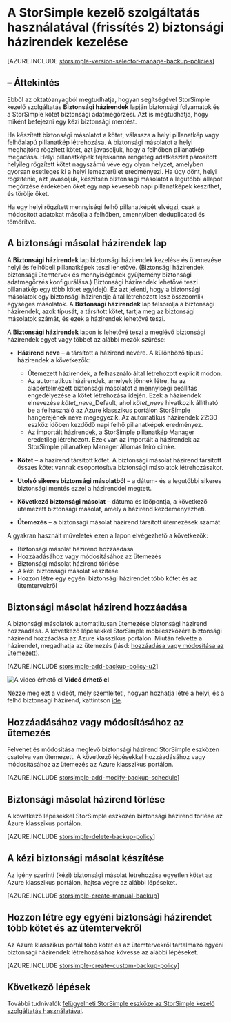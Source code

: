 <properties 
   pageTitle="A StorSimple biztonsági házirendek kezelése |} Microsoft Azure"
   description="Ebből a cikkből megtudhatja, hogyan használhatja a StorSimple kezelő szolgáltatás kézi biztonsági mentést, a biztonsági másolat ütemterveket és a biztonsági adatmegőrzési létrehozása és kezelése."
   services="storsimple"
   documentationCenter="NA"
   authors="SharS"
   manager="carmonm"
   editor=""/>
<tags 
   ms.service="storsimple"
   ms.devlang="NA"
   ms.topic="article"
   ms.tgt_pltfrm="NA"
   ms.workload="TBD"
   ms.date="05/10/2016"
   ms.author="v-sharos"/>

# <a name="use-the-storsimple-manager-service-to-manage-backup-policies-update-2"></a>A StorSimple kezelő szolgáltatás használatával (frissítés 2) biztonsági házirendek kezelése

[AZURE.INCLUDE [storsimple-version-selector-manage-backup-policies](../../includes/storsimple-version-selector-manage-backup-policies.md)]

## <a name="overview"></a>– Áttekintés

Ebből az oktatóanyagból megtudhatja, hogyan segítségével StorSimple kezelő szolgáltatás **Biztonsági házirendek** lapján biztonsági folyamatok és a StorSimple kötet biztonsági adatmegőrzési. Azt is megtudhatja, hogy miként befejezni egy kézi biztonsági mentést.

Ha készített biztonsági másolatot a kötet, válassza a helyi pillanatkép vagy felhőalapú pillanatkép létrehozása. A biztonsági másolatot a helyi meghajtóra rögzített kötet, azt javasoljuk, hogy a felhőben pillanatkép megadása. Helyi pillanatképek tejeskanna rengeteg adatkészlet párosított helyileg rögzített kötet nagyszámú véve egy olyan helyzet, amelyben gyorsan esetleges ki a helyi lemezterület eredményezi. Ha úgy dönt, helyi rögzítenie, azt javasoljuk, készítsen biztonsági másolatot a legutóbbi állapot megőrzése érdekében őket egy nap kevesebb napi pillanatképek készíthet, és törölje őket.

Ha egy helyi rögzített mennyiségi felhő pillanatképét elvégzi, csak a módosított adatokat másolja a felhőben, amennyiben deduplicated és tömörítve. 

## <a name="the-backup-policies-page"></a>A biztonsági másolat házirendek lap

A **Biztonsági házirendek** lap biztonsági házirendek kezelése és ütemezése helyi és felhőbeli pillanatképek teszi lehetővé. (Biztonsági házirendek biztonsági ütemtervek és mennyiségének gyűjtemény biztonsági adatmegőrzés konfigurálása.) Biztonsági házirendek lehetővé teszi pillanatkép egy több kötet egyidejű. Ez azt jelenti, hogy a biztonsági másolatok egy biztonsági házirendje által létrehozott lesz összeomlik egységes másolatok. A **Biztonsági házirendek** lap felsorolja a biztonsági házirendek, azok típusát, a társított kötet, tartja meg az biztonsági másolatok számát, és ezek a házirendek lehetővé teszi.

A **Biztonsági házirendek** lapon is lehetővé teszi a meglévő biztonsági házirendek egyet vagy többet az alábbi mezők szűrése:

- **Házirend neve** – a társított a házirend nevére. A különböző típusú házirendek a következők:

   - Ütemezett házirendek, a felhasználó által létrehozott explicit módon.
   - Az automatikus házirendek, amelyek jönnek létre, ha az alapértelmezett biztonsági másolatot a mennyiségi beállítás engedélyezése a kötet létrehozása idején. Ezek a házirendek elnevezése *kötet_neve*_Default, ahol *kötet_neve* hivatkozik állítható be a felhasználó az Azure klasszikus portálon StorSimple hangerejének neve megegyezik. Az automatikus házirendek 22:30 eszköz időben kezdődő napi felhő pillanatképek eredményez.
   - Az importált házirendek, a StorSimple pillanatkép Manager eredetileg létrehozott. Ezek van az importált a házirendek az StorSimple pillanatkép Manager állomás leíró címke.

- **Kötet** – a házirend társított kötet. A biztonsági másolat házirend társított összes kötet vannak csoportosítva biztonsági másolatok létrehozásakor.

- **Utolsó sikeres biztonsági másolatból** – a dátum- és a legutóbbi sikeres biztonsági mentés ezzel a házirenddel megtett.

- **Következő biztonsági másolat** – dátuma és időpontja, a következő ütemezett biztonsági másolat, amely a házirend kezdeményezheti.

- **Ütemezés** – a biztonsági másolat házirend társított ütemezések számát.

A gyakran használt műveletek ezen a lapon elvégezhető a következők:

- Biztonsági másolat házirend hozzáadása 
- Hozzáadásához vagy módosításához az ütemezés 
- Biztonsági másolat házirend törlése 
- A kézi biztonsági másolat készítése 
- Hozzon létre egy egyéni biztonsági házirendet több kötet és az ütemtervekről 

## <a name="add-a-backup-policy"></a>Biztonsági másolat házirend hozzáadása

A biztonsági másolatok automatikusan ütemezése biztonsági házirend hozzáadása. A következő lépésekkel StorSimple mobileszközére biztonsági házirend hozzáadása az Azure klasszikus portálon. Miután felvette a házirendet, megadhatja az ütemezés (lásd: [hozzáadása vagy módosítása az ütemezett](#add-or-modify-a-schedule)).

[AZURE.INCLUDE [storsimple-add-backup-policy-u2](../../includes/storsimple-add-backup-policy-u2.md)]

![A videó érhető el](./media/storsimple-manage-backup-policies-u2/Video_icon.png) **Videó érhető el**

Nézze meg ezt a videót, mely szemlélteti, hogyan hozhatja létre a helyi, és a felhő biztonsági házirend, kattintson [ide](https://azure.microsoft.com/documentation/videos/create-storsimple-backup-policies/).


## <a name="add-or-modify-a-schedule"></a>Hozzáadásához vagy módosításához az ütemezés

Felvehet és módosítása meglévő biztonsági házirend StorSimple eszközén csatolva van ütemezett. A következő lépésekkel hozzáadásához vagy módosításához az ütemezés az Azure klasszikus portálon.

[AZURE.INCLUDE [storsimple-add-modify-backup-schedule](../../includes/storsimple-add-modify-backup-schedule-u2.md)]

## <a name="delete-a-backup-policy"></a>Biztonsági másolat házirend törlése

A következő lépésekkel StorSimple eszközén biztonsági házirend törlése az Azure klasszikus portálon.

[AZURE.INCLUDE [storsimple-delete-backup-policy](../../includes/storsimple-delete-backup-policy.md)]


## <a name="take-a-manual-backup"></a>A kézi biztonsági másolat készítése

Az igény szerinti (kézi) biztonsági másolat létrehozása egyetlen kötet az Azure klasszikus portálon, hajtsa végre az alábbi lépéseket.

[AZURE.INCLUDE [storsimple-create-manual-backup](../../includes/storsimple-create-manual-backup.md)]

## <a name="create-a-custom-backup-policy-with-multiple-volumes-and-schedules"></a>Hozzon létre egy egyéni biztonsági házirendet több kötet és az ütemtervekről

Az Azure klasszikus portál több kötet és az ütemtervekről tartalmazó egyéni biztonsági házirendek létrehozásához kövesse az alábbi lépéseket.

[AZURE.INCLUDE [storsimple-create-custom-backup-policy](../../includes/storsimple-create-custom-backup-policy-u2.md)]


## <a name="next-steps"></a>Következő lépések

További tudnivalók [felügyelheti StorSimple eszköze az StorSimple kezelő szolgáltatás használatával](storsimple-manager-service-administration.md).
